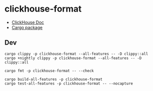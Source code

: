 # clickhouse-format

* [ClickHouse Doc](https://clickhouse.tech/docs/en/interfaces/formats/)
* [Cargo package](https://crates.io/crates/clickhouse-format)

## Dev

```
cargo clippy -p clickhouse-format --all-features -- -D clippy::all
cargo +nightly clippy -p clickhouse-format --all-features -- -D clippy::all

cargo fmt -p clickhouse-format -- --check

cargo build-all-features -p clickhouse-format
cargo test-all-features -p clickhouse-format -- --nocapture
```
